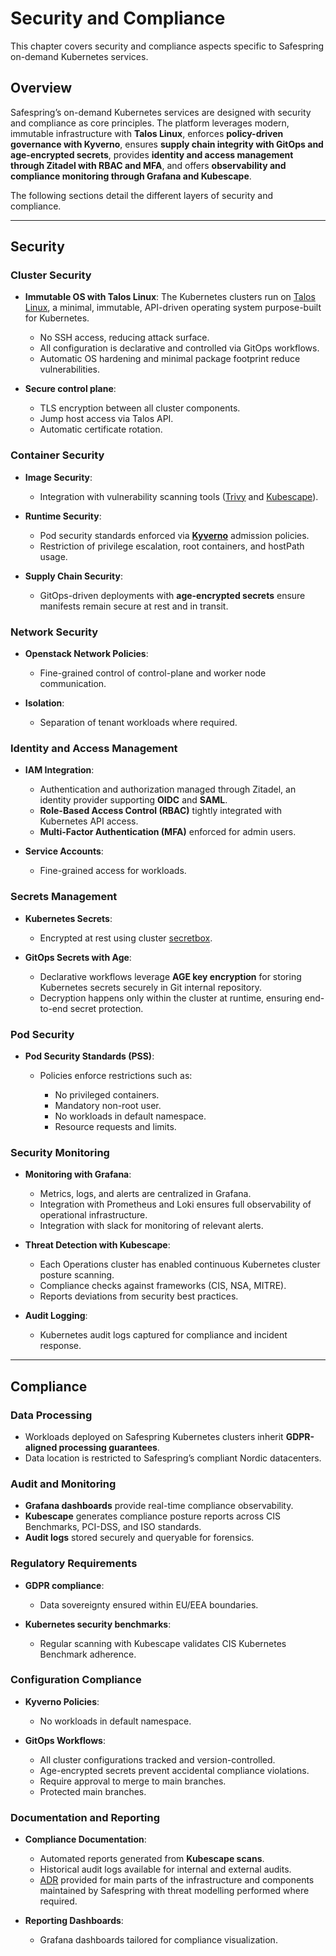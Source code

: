# Security and Compliance

This chapter covers security and compliance aspects specific to Safespring on-demand Kubernetes services.

## Overview

Safespring’s on-demand Kubernetes services are designed with security and compliance as core principles. The platform leverages modern, immutable infrastructure with **Talos Linux**, enforces **policy-driven governance with Kyverno**, ensures **supply chain integrity with GitOps and age-encrypted secrets**, provides **identity and access management through Zitadel with RBAC and MFA**, and offers **observability and compliance monitoring through Grafana and Kubescape**.

The following sections detail the different layers of security and compliance.

---

## Security

### Cluster Security

* **Immutable OS with Talos Linux**:
  The Kubernetes clusters run on [Talos Linux](https://www.talos.dev/), a minimal, immutable, API-driven operating system purpose-built for Kubernetes.

  * No SSH access, reducing attack surface.
  * All configuration is declarative and controlled via GitOps workflows.
  * Automatic OS hardening and minimal package footprint reduce vulnerabilities.

* **Secure control plane**:

  * TLS encryption between all cluster components.
  * Jump host access via Talos API.
  * Automatic certificate rotation.

### Container Security

* **Image Security**:

  * Integration with vulnerability scanning tools ([Trivy](https://goharbor.io/docs/2.13.0/administration/vulnerability-scanning/) and [Kubescape](https://kubescape.io/)).

* **Runtime Security**:

  * Pod security standards enforced via [**Kyverno**](https://kyverno.io/) admission policies.
  * Restriction of privilege escalation, root containers, and hostPath usage.

* **Supply Chain Security**:

  * GitOps-driven deployments with **age-encrypted secrets** ensure manifests remain secure at rest and in transit.

### Network Security

* **Openstack Network Policies**:

  * Fine-grained control of control-plane and worker node communication.

* **Isolation**:

  * Separation of tenant workloads where required.

### Identity and Access Management

* **IAM Integration**:

  * Authentication and authorization managed through Zitadel, an identity provider supporting **OIDC** and **SAML**.
  * **Role-Based Access Control (RBAC)** tightly integrated with Kubernetes API access.
  * **Multi-Factor Authentication (MFA)** enforced for admin users.

* **Service Accounts**:

  * Fine-grained access for workloads.

### Secrets Management

* **Kubernetes Secrets**:

  * Encrypted at rest using cluster [secretbox](https://kubernetes.io/docs/tasks/administer-cluster/encrypt-data/#providers).

* **GitOps Secrets with Age**:

  * Declarative workflows leverage **AGE key encryption** for storing Kubernetes secrets securely in Git internal repository.
  * Decryption happens only within the cluster at runtime, ensuring end-to-end secret protection.

### Pod Security

* **Pod Security Standards (PSS)**:

  * Policies enforce restrictions such as:

    * No privileged containers.
    * Mandatory non-root user.
    * No workloads in default namespace.
    * Resource requests and limits.

### Security Monitoring

* **Monitoring with Grafana**:

  * Metrics, logs, and alerts are centralized in Grafana.
  * Integration with Prometheus and Loki ensures full observability of operational infrastructure.
  * Integration with slack for monitoring of relevant alerts.

* **Threat Detection with Kubescape**:

  * Each Operations cluster has enabled continuous Kubernetes cluster posture scanning.
  * Compliance checks against frameworks (CIS, NSA, MITRE).
  * Reports deviations from security best practices.

* **Audit Logging**:

  * Kubernetes audit logs captured for compliance and incident response.

---

## Compliance

### Data Processing

* Workloads deployed on Safespring Kubernetes clusters inherit **GDPR-aligned processing guarantees**.
* Data location is restricted to Safespring’s compliant Nordic datacenters.

### Audit and Monitoring

* **Grafana dashboards** provide real-time compliance observability.
* **Kubescape** generates compliance posture reports across CIS Benchmarks, PCI-DSS, and ISO standards.
* **Audit logs** stored securely and queryable for forensics.

### Regulatory Requirements

* **GDPR compliance**:

  * Data sovereignty ensured within EU/EEA boundaries.

* **Kubernetes security benchmarks**:

  * Regular scanning with Kubescape validates CIS Kubernetes Benchmark adherence.

### Configuration Compliance

* **Kyverno Policies**:

  * No workloads in default namespace.

* **GitOps Workflows**:

  * All cluster configurations tracked and version-controlled.
  * Age-encrypted secrets prevent accidental compliance violations.
  * Require approval to merge to main branches.
  * Protected main branches.

### Documentation and Reporting

* **Compliance Documentation**:

  * Automated reports generated from **Kubescape scans**.
  * Historical audit logs available for internal and external audits.
  * [ADR](https://adr.github.io/) provided for main parts of the infrastructure and components maintained by Safespring with threat modelling performed where required.

* **Reporting Dashboards**:

  * Grafana dashboards tailored for compliance visualization.
